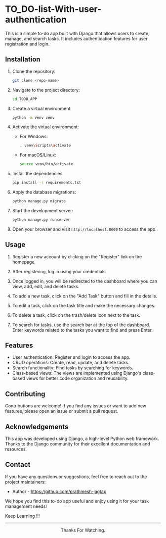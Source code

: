 # TO_DO-list-With-user-authentication

This is a simple to-do app built with Django that allows users to create, manage, and search tasks. It includes authentication features for user registration and login.

## Installation

1. Clone the repository:

   ```bash
   git clone <repo-name>
   ```

2. Navigate to the project directory:

   ```bash
   cd TODO_APP
   ```

3. Create a virtual environment:

   ```bash
   python -m venv venv
   ```

4. Activate the virtual environment:

   - For Windows:

     ```bash
     . venv\Scripts\activate
     ```

   - For macOS/Linux:

     ```bash
     source venv/bin/activate
     ```

5. Install the dependencies:

   ```bash
   pip install -r requirements.txt
   ```

6. Apply the database migrations:

   ```bash
   python manage.py migrate
   ```

7. Start the development server:

   ```bash
   python manage.py runserver
   ```

8. Open your browser and visit `http://localhost:8000` to access the app.

## Usage

1. Register a new account by clicking on the "Register" link on the homepage.

2. After registering, log in using your credentials.

3. Once logged in, you will be redirected to the dashboard where you can view, add, edit, and delete tasks.

4. To add a new task, click on the "Add Task" button and fill in the details.

5. To edit a task, click on the task title and make the necessary changes.

6. To delete a task, click on the trash/delete icon next to the task.

7. To search for tasks, use the search bar at the top of the dashboard. Enter keywords related to the tasks you want to find and press Enter.

## Features

- User authentication: Register and login to access the app.
- CRUD operations: Create, read, update, and delete tasks.
- Search functionality: Find tasks by searching for keywords.
- Class-based views: The views are implemented using Django's class-based views for better code organization and reusability.

## Contributing

Contributions are welcome! If you find any issues or want to add new features, please open an issue or submit a pull request.

## Acknowledgements

This app was developed using Django, a high-level Python web framework. Thanks to the Django community for their excellent documentation and resources.

## Contact

If you have any questions or suggestions, feel free to reach out to the project maintainers:

- Author - https://github.com/prathmesh-jagtap

We hope you find this to-do app useful and enjoy using it for your task management needs!

Keep Learning !!!
<hr>
<center>Thanks For Watching.</center>
